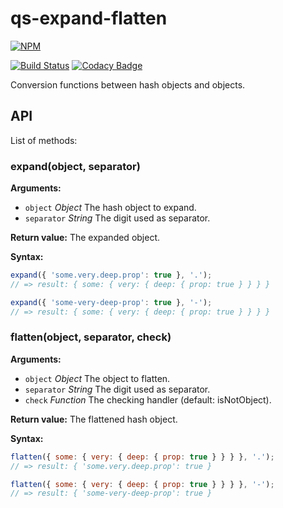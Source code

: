 # qs-expand-flatten
[![NPM](https://nodei.co/npm/qs-expand-flatten.png?downloads=true&downloadRank=true&stars=true)](https://nodei.co/npm/qs-expand-flatten/)

[![Build Status](https://travis-ci.org/marcosomma/qs-expand-flatten.svg?branch=master)](https://travis-ci.org/marcosomma/qs-expand-flatten)
[![Codacy Badge](https://api.codacy.com/project/badge/grade/108221e776c34949bc0227569b79fa45)](https://www.codacy.com/app/makso1979/qs-expand-flatten)

Conversion functions between hash objects and objects.

## API

List of methods:

### expand(object, separator)

**Arguments:**

  * `object` *Object* The hash object to expand.
  * `separator` *String* The digit used as separator.

**Return value:** The expanded object.

**Syntax:**

```js
expand({ 'some.very.deep.prop': true }, '.');
// => result: { some: { very: { deep: { prop: true } } } }

expand({ 'some-very-deep-prop': true }, '-');
// => result: { some: { very: { deep: { prop: true } } } }
```

### flatten(object, separator, check)

**Arguments:**

  * `object` *Object*   The object to flatten.
  * `separator` *String* The digit used as separator.
  * `check`  *Function* The checking handler (default: isNotObject).

**Return value:** The flattened hash object.

**Syntax:**

```js
flatten({ some: { very: { deep: { prop: true } } } }, '.');
// => result: { 'some.very.deep.prop': true }

flatten({ some: { very: { deep: { prop: true } } } }, '-');
// => result: { 'some-very-deep-prop': true }
```
